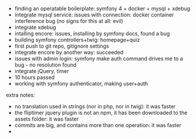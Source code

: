 - finding an operatable boilerplate: symfony 4 + docker + mysql + xdebug
- integrate mysql service: issues with connection: docker container interference bug (no signs for this at all: evil)
- integrate xdebug
- intalling encore: issues, installing by symfony docs, found a bug
- building symfony controllers+twig: homepage+quiz
- first push to git repo, gitignore settings
- integrate encore by another way: succeeded
- issues with admin login: symfony make auth command drives me to a bug - no resolution found
- integrate jQuery, timer
- 10 hours passed
- working with symfony authenticator, making user+auth


extra notes:
- no translation used in strings (nor in php, nor in twig): it was faster
- the fliptimer jquery plugin is not an npm, it has been downloaded to the assets folder: it was faster
- commits are big, and contains more than one operation: it was faster
- 
